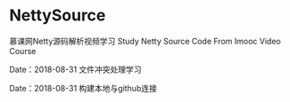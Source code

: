# NettySource
慕课网Netty源码解析视频学习
Study Netty Source Code From Imooc Video Course

Date：2018-08-31
文件冲突处理学习

Date：2018-08-31
构建本地与github连接